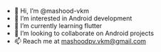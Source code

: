 - 👋 Hi, I’m @mashood-vkm
- 👀 I’m interested in Android development
- 🌱 I’m currently learning flutter
- 💞️ I’m looking to collaborate on Android projects
- 📫 Reach me at mashoodpv.vkm@gmail.com

<!---
mashood-vkm/mashood-vkm is a ✨ special ✨ repository because its `README.md` (this file) appears on your GitHub profile.
You can click the Preview link to take a look at your changes.
--->
